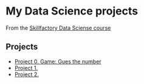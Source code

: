 # My Data Science projects

From the [Skillfactory Data Sciense course](https://skillfactory.ru/data-science-specialization)

## Projects

* [Project 0. Game: Gues the number]()
* [Project 1.]()
* [Project 2.]()
